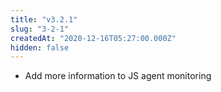 ```yaml
---
title: "v3.2.1"
slug: "3-2-1"
createdAt: "2020-12-16T05:27:00.000Z"
hidden: false
---
```

- Add more information to JS agent monitoring